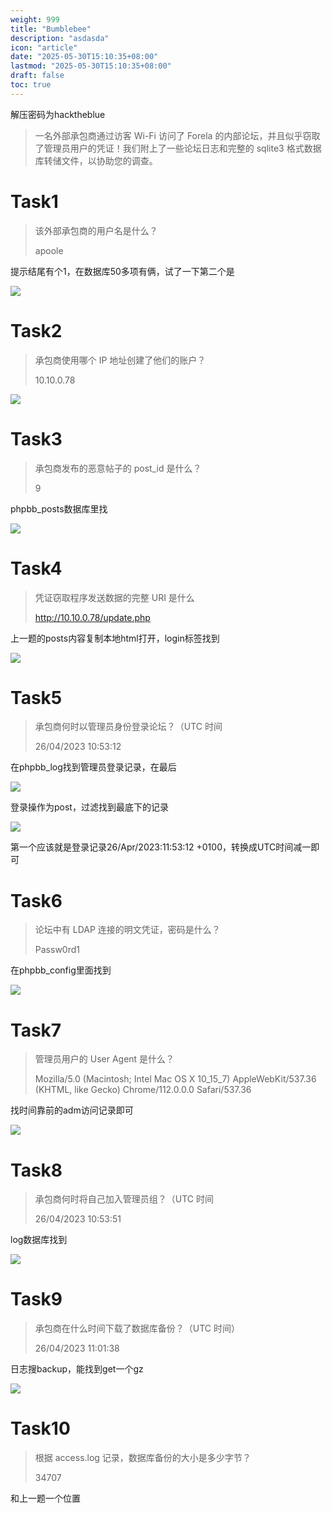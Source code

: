 ```yaml
---
weight: 999
title: "Bumblebee"
description: "asdasda"
icon: "article"
date: "2025-05-30T15:10:35+08:00"
lastmod: "2025-05-30T15:10:35+08:00"
draft: false
toc: true
---
```


解压密码为hacktheblue

>一名外部承包商通过访客 Wi-Fi 访问了 Forela 的内部论坛，并且似乎窃取了管理员用户的凭证！我们附上了一些论坛日志和完整的 sqlite3 格式数据库转储文件，以协助您的调查。

# Task1
>该外部承包商的用户名是什么？
>
>apoole

提示结尾有个1，在数据库50多项有俩，试了一下第二个是

![](https://gitee.com/inklong/blog-pic/raw/master/images/20250531190938380.png)

# Task2
>承包商使用哪个 IP 地址创建了他们的账户？
>
>10.10.0.78


![](https://gitee.com/inklong/blog-pic/raw/master/images/20250531190948848.png)

# Task3
>承包商发布的恶意帖子的 post_id 是什么？
>
>9

phpbb_posts数据库里找


![](https://gitee.com/inklong/blog-pic/raw/master/images/20250531191008396.png)

# Task4
>凭证窃取程序发送数据的完整 URI 是什么
>
>http://10.10.0.78/update.php

上一题的posts内容复制本地html打开，login标签找到

![](https://gitee.com/inklong/blog-pic/raw/master/images/20250531191102699.png)

# Task5
>承包商何时以管理员身份登录论坛？（UTC 时间
>
>26/04/2023 10:53:12

在phpbb_log找到管理员登录记录，在最后

![](https://gitee.com/inklong/blog-pic/raw/master/images/20250531191112172.png)

登录操作为post，过滤找到最底下的记录

![](https://gitee.com/inklong/blog-pic/raw/master/images/20250531191126822.png)

第一个应该就是登录记录26/Apr/2023:11:53:12 +0100，转换成UTC时间减一即可
# Task6
>论坛中有 LDAP 连接的明文凭证，密码是什么？
>
>Passw0rd1

在phpbb_config里面找到

![](https://gitee.com/inklong/blog-pic/raw/master/images/20250531191140036.png)

# Task7
>管理员用户的 User Agent 是什么？
>
>Mozilla/5.0 (Macintosh; Intel Mac OS X 10_15_7) AppleWebKit/537.36 (KHTML, like Gecko) Chrome/112.0.0.0 Safari/537.36

找时间靠前的adm访问记录即可

![](https://gitee.com/inklong/blog-pic/raw/master/images/20250531191152464.png)

# Task8
>承包商何时将自己加入管理员组？（UTC 时间
>
>26/04/2023 10:53:51

log数据库找到

![](https://gitee.com/inklong/blog-pic/raw/master/images/20250531191236093.png)

# Task9
>承包商在什么时间下载了数据库备份？（UTC 时间）
>
>26/04/2023 11:01:38

日志搜backup，能找到get一个gz

![](https://gitee.com/inklong/blog-pic/raw/master/images/20250531191247810.png)

# Task10
>根据 access.log 记录，数据库备份的大小是多少字节？
>
>34707

和上一题一个位置